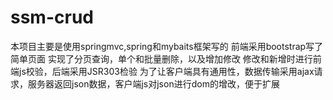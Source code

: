 # ssm-crud
本项目主要是使用springmvc,spring和mybaits框架写的
前端采用bootstrap写了简单页面
实现了分页查询，单个和批量删除，以及增加修改
修改和新增时进行前端js校验，后端采用JSR303检验
为了让客户端具有通用性，数据传输采用ajax请求，服务器返回json数据，客户端js对json进行dom的增改，便于扩展
